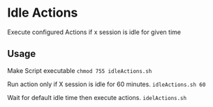 # Idle Actions
Execute configured Actions if x session is idle for given time

## Usage
Make Script executable
`chmod 755 idleActions.sh` 

Run action only if X session is idle for 60 minutes.
`idleActions.sh 60`

Wait for default idle time then execute actions.
`idelActions.sh`
